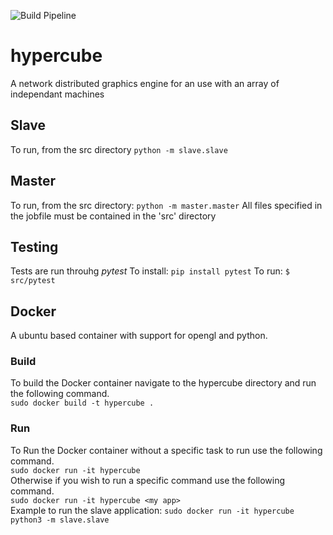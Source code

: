 ![Build Pipeline](https://github.com/projectpolygon/hypercube/workflows/Build%20Pipeline/badge.svg)

# hypercube
A network distributed graphics engine for an use with an array of independant machines

## Slave
To run, from the src directory `python -m slave.slave`

## Master
To run, from the src directory:
`python -m master.master`
All files specified in the jobfile must be contained in the 'src' directory

## Testing
Tests are run throuhg *pytest*
To install: `pip install pytest`
To run: `$ src/pytest`

## Docker  
A ubuntu based container with support for opengl and python.
### Build  
To build the Docker container navigate to the hypercube directory and run the following command.  
`sudo docker build -t hypercube .`  

### Run  
To Run the Docker container without a specific task to run use the following command.  
`sudo docker run -it hypercube`  
Otherwise if you wish to run a specific command use the following command.  
`sudo docker run -it hypercube <my app>`  
Example to run the slave application: `sudo docker run -it hypercube python3 -m slave.slave`  

